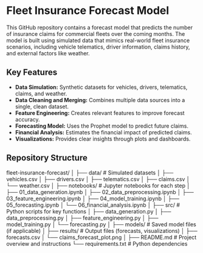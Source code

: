 # Fleet Insurance Forecast Model 

This GitHub repository contains a forecast model that predicts the number of insurance claims for commercial fleets over the coming months. The model is built using simulated data that mimics real-world fleet insurance scenarios, including vehicle telematics, driver information, claims history, and external factors like weather. 

## Key Features
- **Data Simulation:** Synthetic datasets for vehicles, drivers, telematics, claims, and weather.
- **Data Cleaning and Merging:** Combines multiple data sources into a single, clean dataset.
- **Feature Engineering:** Creates relevant features to improve forecast accuracy.
- **Forecasting Model:** Uses the Prophet model to predict future claims.
- **Financial Analysis:** Estimates the financial impact of predicted claims.
- **Visualizations:** Provides clear insights through plots and dashboards.

## Repository Structure

fleet-insurance-forecast/
│
├── data/                           # Simulated datasets
│   ├── vehicles.csv
│   ├── drivers.csv
│   ├── telematics.csv
│   ├── claims.csv
│   └── weather.csv
│
├── notebooks/                      # Jupyter notebooks for each step
│   ├── 01_data_generation.ipynb
│   ├── 02_data_preprocessing.ipynb
│   ├── 03_feature_engineering.ipynb
│   ├── 04_model_training.ipynb
│   ├── 05_forecasting.ipynb
│   └── 06_financial_analysis.ipynb
│
├── src/                            # Python scripts for key functions
│   ├── data_generation.py
│   ├── data_preprocessing.py
│   ├── feature_engineering.py
│   ├── model_training.py
│   └── forecasting.py
│
├── models/                         # Saved model files (if applicable)
│
├── results/                        # Output files (forecasts, visualizations)
│   ├── forecasts.csv
│   └── claims_forecast_plot.png
│
├── README.md                       # Project overview and instructions
└── requirements.txt                # Python dependencies



   
